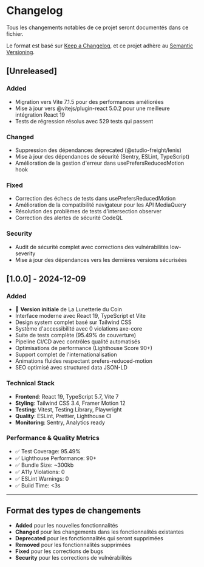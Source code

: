 # Changelog

Tous les changements notables de ce projet seront documentés dans ce fichier.

Le format est basé sur [Keep a Changelog](https://keepachangelog.com/fr/1.0.0/),
et ce projet adhère au [Semantic Versioning](https://semver.org/lang/fr/).

## [Unreleased]

### Added

- Migration vers Vite 7.1.5 pour des performances améliorées
- Mise à jour vers @vitejs/plugin-react 5.0.2 pour une meilleure intégration React 19
- Tests de régression résolus avec 529 tests qui passent

### Changed

- Suppression des dépendances deprecated (@studio-freight/lenis)
- Mise à jour des dépendances de sécurité (Sentry, ESLint, TypeScript)
- Amélioration de la gestion d'erreur dans usePrefersReducedMotion hook

### Fixed

- Correction des échecs de tests dans usePrefersReducedMotion
- Amélioration de la compatibilité navigateur pour les API MediaQuery
- Résolution des problèmes de tests d'intersection observer
- Correction des alertes de sécurité CodeQL

### Security

- Audit de sécurité complet avec corrections des vulnérabilités low-severity
- Mise à jour des dépendances vers les dernières versions sécurisées

## [1.0.0] - 2024-12-09

### Added

- 🎉 **Version initiale** de La Lunetterie du Coin
- Interface moderne avec React 19, TypeScript et Vite
- Design system complet basé sur Tailwind CSS
- Système d'accessibilité avec 0 violations axe-core
- Suite de tests complète (95.49% de couverture)
- Pipeline CI/CD avec contrôles qualité automatisés
- Optimisations de performance (Lighthouse Score 90+)
- Support complet de l'internationalisation
- Animations fluides respectant prefers-reduced-motion
- SEO optimisé avec structured data JSON-LD

### Technical Stack

- **Frontend**: React 19, TypeScript 5.7, Vite 7
- **Styling**: Tailwind CSS 3.4, Framer Motion 12
- **Testing**: Vitest, Testing Library, Playwright
- **Quality**: ESLint, Prettier, Lighthouse CI
- **Monitoring**: Sentry, Analytics ready

### Performance & Quality Metrics

- ✅ Test Coverage: 95.49%
- ✅ Lighthouse Performance: 90+
- ✅ Bundle Size: ~300kb
- ✅ A11y Violations: 0
- ✅ ESLint Warnings: 0
- ✅ Build Time: <3s

---

## Format des types de changements

- **Added** pour les nouvelles fonctionnalités
- **Changed** pour les changements dans les fonctionnalités existantes
- **Deprecated** pour les fonctionnalités qui seront supprimées
- **Removed** pour les fonctionnalités supprimées
- **Fixed** pour les corrections de bugs
- **Security** pour les corrections de vulnérabilités
